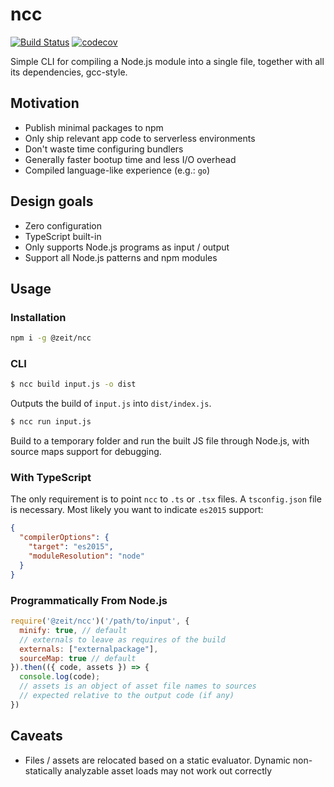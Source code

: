# ncc

[![Build Status](https://circleci.com/gh/zeit/ncc.svg?&style=shield)](https://circleci.com/gh/zeit/workflows/ncc)
[![codecov](https://codecov.io/gh/zeit/ncc/branch/master/graph/badge.svg)](https://codecov.io/gh/zeit/ncc)

Simple CLI for compiling a Node.js module into a single file,
together with all its dependencies, gcc-style.

## Motivation

- Publish minimal packages to npm
- Only ship relevant app code to serverless environments
- Don't waste time configuring bundlers
- Generally faster bootup time and less I/O overhead
- Compiled language-like experience (e.g.: `go`)

## Design goals

- Zero configuration
- TypeScript built-in
- Only supports Node.js programs as input / output
- Support all Node.js patterns and npm modules

## Usage

### Installation
```bash
npm i -g @zeit/ncc
```

### CLI

```bash
$ ncc build input.js -o dist
```

Outputs the build of `input.js` into `dist/index.js`.

```bash
$ ncc run input.js
```

Build to a temporary folder and run the built JS file through Node.js, with source maps support for debugging.

### With TypeScript

The only requirement is to point `ncc` to `.ts` or `.tsx` files. A `tsconfig.json`
file is necessary. Most likely you want to indicate `es2015` support:

```json
{
  "compilerOptions": {
    "target": "es2015",
    "moduleResolution": "node"
  }
}
```

### Programmatically From Node.js

```js
require('@zeit/ncc')('/path/to/input', {
  minify: true, // default
  // externals to leave as requires of the build
  externals: ["externalpackage"],
  sourceMap: true // default
}).then(({ code, assets }) => {
  console.log(code);
  // assets is an object of asset file names to sources
  // expected relative to the output code (if any)
})
```

## Caveats

- Files / assets are relocated based on a static evaluator. Dynamic non-statically analyzable asset loads may not work out correctly
